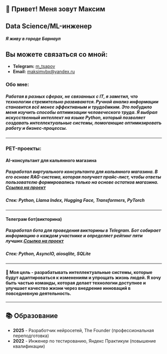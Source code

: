 ## 👋 Привет! Меня зовут Максим

## Data Science/ML-инженер

##### Я живу в городе Барнаул

## Вы можете связаться со мной:
* **Telegram:** [m_tsapov](https://t.me/m_tsapov)
* **Email:** maksimvbx@yandex.ru

### Обо мне:
##### Работая в разных сферах, не связанных с IT, я заметил, что технологии стремительно развиваются. Ручной анализ информации становится всё менее эффективным и трудоёмким. Это побудило меня изучить способы оптимизации человеческого труда. Я выбрал искусственный интеллект на языке Python, который позволяет создавать интеллектуальные системы, помогающие оптимизировать работу и бизнес-процессы. 

---

### PET-проекты:

#### **AI-консультант для кальянного магазина**
#####   Разработал виртуального консультанта для кальянного магазина. В его основе RAG-система, которая получает прайс-лист, чтобы ответы пользователю формировались только на основе остатков магазина. [Ссылка на проект](https://github.com/mitsapov/AI-assistant-/blob/main/Ассистент_кальянного_магазина.ipynb)
##### Стек: Python, Llama Index, Hugging Face, Transformers, PyTorch

---

#### **Телеграм бот(викторина)**
#####   Разработал бота для проведения викторины в Telegram. Бот собирает информацию о каждом участнике и определяет рейтинг пяти лучших.[Ссылка на проект](https://github.com/mitsapov/telegram_bot/tree/main/quiz)
##### Стек: Python, AsyncIO, aiosqlite, SQLite

---

#### 🎯 **Моя цель** - разрабатывать интеллектуальные системы, которые будут адаптироваться к изменениям и упрощать жизнь людей. Я хочу быть частью команды, которая делает технологии доступнее и улучшает качество жизни через внедрение инноваций в повседневную деятельность.

---

## 📚 Образование
* **2025** - Разработчик нейросетей, The Founder (профессиональная переподготовка)
* **2022** - Инженер по тестированию, Яндекс Практикум (повышение квалификации)
<!--
**mitsapov/mitsapov** is a ✨ _special_ ✨ repository because its `README.md` (this file) appears on your GitHub profile.

Here are some ideas to get you started:

- 🔭 I’m currently working on ...
- 🌱 I’m currently learning ...
- 👯 I’m looking to collaborate on ...
- 🤔 I’m looking for help with ...
- 💬 Ask me about ...
- 📫 How to reach me: ...
- 😄 Pronouns: ...
- ⚡ Fun fact: ...
-->
